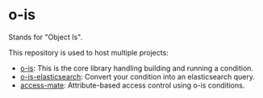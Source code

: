 # o-is
Stands for "Object Is".

This repository is used to host multiple projects:
- [o-is](packages/o-is): This is the core library handling building and running
a condition.
- [o-is-elasticsearch](packages/o-is-elasticsearch): Convert your condition
into an elasticsearch query.
- [access-mate](packages/access-mate): Attribute-based access control using
o-is conditions.
